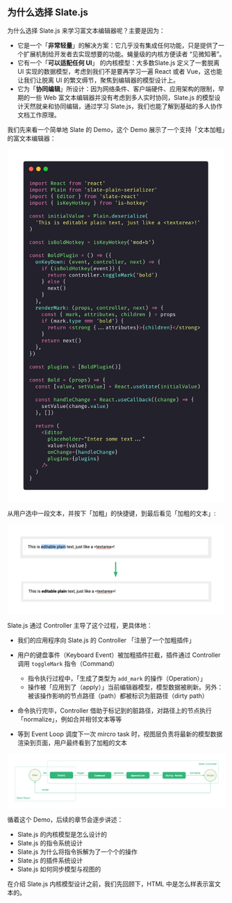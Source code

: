 ## 为什么选择 Slate.js

为什么选择 Slate.js 来学习富文本编辑器呢？主要是因为：

- 它是一个「**非常轻量**」的解决方案：它几乎没有集成任何功能，只是提供了一个扩展机制给开发者去实现想要的功能。蝇量级的内核方便读者 “见微知著”。
- 它有一个「**可以适配任何 UI**」 的内核模型：大多数Slate.js 定义了一套脱离 UI 实现的数据模型，考虑到我们不是要再学习一遍 React 或者 Vue，这也能让我们让脱离 UI 的繁文缛节，聚焦到编辑器的模型设计上。
- 它为「**协同编辑**」所设计：因为网络条件、客户端硬件、应用架构的限制，早期的一些 Web 富文本编辑器并没有考虑到多人实时协同，Slate.js 的模型设计天然就亲和协同编辑，通过学习 Slate.js，我们也能了解到基础的多人协作文档工作原理。

我们先来看一个简单地 Slate 的 Demo，这个 Demo 展示了一个支持「文本加粗」的富文本编辑器：

<img src="./statics/slate-bold-demo.png" width="500" align="center" />

从用户选中一段文本，并按下「加粗」的快捷键，到最后看见「加粗的文本」:

<img src="./statics/bold-selected-text.png" width="500" align="center" />



Slate.js 通过 Controller 主导了这个过程，更具体地：

- 我们的应用程序向 Slate.js 的 Controller 「注册了一个加粗插件」

- 用户的键盘事件（Keyboard Event）被加粗插件拦截，插件通过 Controller 调用 `toggleMark` 指令（Command）
  - 指令执行过程中，「生成了类型为 `add_mark` 的操作（Operation）」
  - 操作被「应用到了（apply）」当前编辑器模型，模型数据被刷新。另外：被该操作影响的节点路径（path）都被标识为脏路径（dirty path）
- 命令执行完毕，Controller 借助于标记到的脏路径，对路径上的节点执行「normalize」，例如合并相邻文本等等
- 等到 Event Loop 调度下一次 mircro task 时，视图层负责将最新的模型数据渲染到页面，用户最终看到了加粗的文本

<img src="./statics/slate-workflow.png" align="center" />

循着这个 Demo，后续的章节会逐步讲述：

- Slate.js 的内核模型是怎么设计的
- Slate.js 的指令系统设计
- Slate.js 为什么将指令拆解为了一个个的操作
- Slate.js 的插件系统设计
- Slate.js 如何同步模型与视图的

在介绍 Slate.js 内核模型设计之前，我们先回顾下，HTML 中是怎么样表示富文本的。
